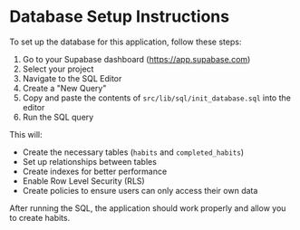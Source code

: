 
# Database Setup Instructions

To set up the database for this application, follow these steps:

1. Go to your Supabase dashboard (https://app.supabase.com)
2. Select your project
3. Navigate to the SQL Editor
4. Create a "New Query"
5. Copy and paste the contents of `src/lib/sql/init_database.sql` into the editor
6. Run the SQL query

This will:
- Create the necessary tables (`habits` and `completed_habits`)
- Set up relationships between tables
- Create indexes for better performance
- Enable Row Level Security (RLS)
- Create policies to ensure users can only access their own data

After running the SQL, the application should work properly and allow you to create habits.
